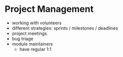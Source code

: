 # Project Management

* working with volunteers
* different strategies: sprints / milestones / deadlines
* project meetings
* bug triage
* module maintainers
  * have regular 1:1